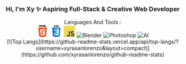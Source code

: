 <h3 align="center">Hi, I'm Xy ✨ Aspiring Full-Stack & Creative Web Developer</h3>

<div align="center">
Languages And Tools :
</div>
<div align="center">
<img alt="HTML5" width="32px" src="https://raw.githubusercontent.com/github/explore/80688e429a7d4ef2fca1e82350fe8e3517d3494d/topics/html/html.png" border="solid 2px"/>
<img alt="CSS3" width="32px" src="https://raw.githubusercontent.com/github/explore/80688e429a7d4ef2fca1e82350fe8e3517d3494d/topics/css/css.png" />
<img alt="JS" width="30px" src="https://raw.githubusercontent.com/github/explore/80688e429a7d4ef2fca1e82350fe8e3517d3494d/topics/javascript/javascript.png" />
<img alt="Blender" width="28px" src="https://github.com/xyrasanlorenzo/xyrasanlorenzo/blob/2c5613e1c0a5dc292261cb39fc1cd8349208b8bb/images/Blender_logo_no_text.svg_.png" />
<img alt="Photoshop" width="32px" src="https://github.com/xyrasanlorenzo/xyrasanlorenzo/blob/2c5613e1c0a5dc292261cb39fc1cd8349208b8bb/images/photoshop-logo-0.png" />
<img alt="AI" width="30px" src="https://github.com/xyrasanlorenzo/xyrasanlorenzo/blob/ef86fa03c36df020744c92c771880b6af78731a9/images/illustrator_logo.png" />
</div>

<div align="center">
  [![Top Langs](https://github-readme-stats.vercel.app/api/top-langs/?username=xyrasanlorenzo&layout=compact)](https://github.com/xyrasanlorenzo/github-readme-stats)
</div><br>






